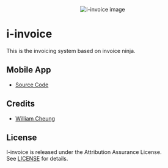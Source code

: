 <p align="center">
    <img src="https://github.com/ckwwilliam/i-invoice-web/blob/master/public/images/round_logo.png?raw=true" alt="i-invoice image"/>
</p>

# i-invoice
This is the invoicing system based on invoice ninja.

## Mobile App
* [Source Code](https://github.com/ckwwilliam/i-invoice-mobile)

## Credits
* [William Cheung](http://www.ckwwilliam.com/)

## License
I-invoice is released under the Attribution Assurance License.  
See [LICENSE](LICENSE) for details.
